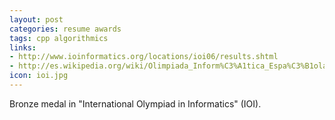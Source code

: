```yaml
---
layout: post
categories: resume awards
tags: cpp algorithmics 
links:
- http://www.ioinformatics.org/locations/ioi06/results.shtml
- http://es.wikipedia.org/wiki/Olimpiada_Inform%C3%A1tica_Espa%C3%B1ola#Resultados_OIE_2006
icon: ioi.jpg
---
```


Bronze medal in "International Olympiad in Informatics" (IOI).
